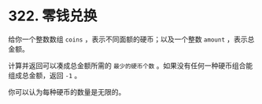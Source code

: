 # 322. 零钱兑换

给你一个整数数组 `coins` ，表示不同面额的硬币；以及一个整数 `amount` ，表示总金额。

计算并返回可以凑成总金额所需的 `最少的硬币个数` 。如果没有任何一种硬币组合能组成总金额，返回 `-1` 。

你可以认为每种硬币的数量是无限的。